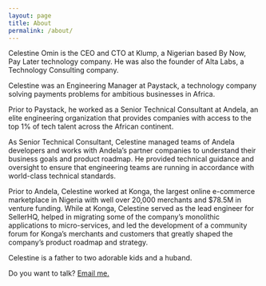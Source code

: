 ```yaml
---
layout: page
title: About 
permalink: /about/
---
```


Celestine Omin is the CEO and CTO at Klump, a Nigerian based By Now, Pay Later technology company. He was also the founder of Alta Labs, a Technology Consulting company. 

Celestine was an Engineering Manager at Paystack, a technology company solving payments problems for ambitious businesses in Africa.

Prior to Paystack, he worked as a Senior Technical Consultant at Andela, an elite engineering organization that provides companies with access to the top 1% of tech talent across the African continent.

As Senior Technical Consultant, Celestine managed teams of Andela developers and works with Andela’s partner companies to understand their business goals and product roadmap. He provided technical guidance and oversight to ensure that engineering teams are running in accordance with world-class technical standards.

Prior to Andela, Celestine worked at Konga, the largest online e-commerce marketplace in Nigeria with well over 20,000 merchants and $78.5M in venture funding. While at Konga, Celestine served as the lead engineer for SellerHQ, helped in migrating some of the company’s monolithic applications to micro-services, and led the development of a community forum for Konga’s merchants and customers that greatly shaped the company’s product roadmap and strategy.

Celestine is a father to two adorable kids and a huband.

Do you want to talk? [Email me.](mailto:celestineomin@gmail.com)